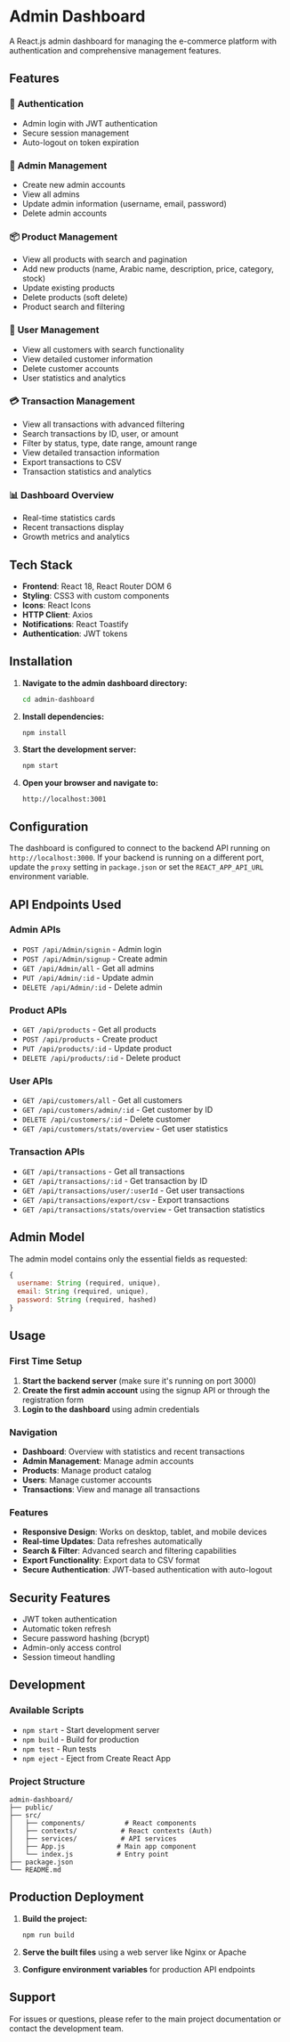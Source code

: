 # Admin Dashboard

A React.js admin dashboard for managing the e-commerce platform with authentication and comprehensive management features.

## Features

### 🔐 **Authentication**
- Admin login with JWT authentication
- Secure session management
- Auto-logout on token expiration

### 👥 **Admin Management**
- Create new admin accounts
- View all admins
- Update admin information (username, email, password)
- Delete admin accounts

### 📦 **Product Management**
- View all products with search and pagination
- Add new products (name, Arabic name, description, price, category, stock)
- Update existing products
- Delete products (soft delete)
- Product search and filtering

### 👤 **User Management**
- View all customers with search functionality
- View detailed customer information
- Delete customer accounts
- User statistics and analytics

### 💳 **Transaction Management**
- View all transactions with advanced filtering
- Search transactions by ID, user, or amount
- Filter by status, type, date range, amount range
- View detailed transaction information
- Export transactions to CSV
- Transaction statistics and analytics

### 📊 **Dashboard Overview**
- Real-time statistics cards
- Recent transactions display
- Growth metrics and analytics

## Tech Stack

- **Frontend**: React 18, React Router DOM 6
- **Styling**: CSS3 with custom components
- **Icons**: React Icons
- **HTTP Client**: Axios
- **Notifications**: React Toastify
- **Authentication**: JWT tokens

## Installation

1. **Navigate to the admin dashboard directory:**
   ```bash
   cd admin-dashboard
   ```

2. **Install dependencies:**
   ```bash
   npm install
   ```

3. **Start the development server:**
   ```bash
   npm start
   ```

4. **Open your browser and navigate to:**
   ```
   http://localhost:3001
   ```

## Configuration

The dashboard is configured to connect to the backend API running on `http://localhost:3000`. If your backend is running on a different port, update the `proxy` setting in `package.json` or set the `REACT_APP_API_URL` environment variable.

## API Endpoints Used

### Admin APIs
- `POST /api/Admin/signin` - Admin login
- `POST /api/Admin/signup` - Create admin
- `GET /api/Admin/all` - Get all admins
- `PUT /api/Admin/:id` - Update admin
- `DELETE /api/Admin/:id` - Delete admin

### Product APIs
- `GET /api/products` - Get all products
- `POST /api/products` - Create product
- `PUT /api/products/:id` - Update product
- `DELETE /api/products/:id` - Delete product

### User APIs
- `GET /api/customers/all` - Get all customers
- `GET /api/customers/admin/:id` - Get customer by ID
- `DELETE /api/customers/:id` - Delete customer
- `GET /api/customers/stats/overview` - Get user statistics

### Transaction APIs
- `GET /api/transactions` - Get all transactions
- `GET /api/transactions/:id` - Get transaction by ID
- `GET /api/transactions/user/:userId` - Get user transactions
- `GET /api/transactions/export/csv` - Export transactions
- `GET /api/transactions/stats/overview` - Get transaction statistics

## Admin Model

The admin model contains only the essential fields as requested:

```javascript
{
  username: String (required, unique),
  email: String (required, unique),
  password: String (required, hashed)
}
```

## Usage

### First Time Setup

1. **Start the backend server** (make sure it's running on port 3000)
2. **Create the first admin account** using the signup API or through the registration form
3. **Login to the dashboard** using admin credentials

### Navigation

- **Dashboard**: Overview with statistics and recent transactions
- **Admin Management**: Manage admin accounts
- **Products**: Manage product catalog
- **Users**: Manage customer accounts
- **Transactions**: View and manage all transactions

### Features

- **Responsive Design**: Works on desktop, tablet, and mobile devices
- **Real-time Updates**: Data refreshes automatically
- **Search & Filter**: Advanced search and filtering capabilities
- **Export Functionality**: Export data to CSV format
- **Secure Authentication**: JWT-based authentication with auto-logout

## Security Features

- JWT token authentication
- Automatic token refresh
- Secure password hashing (bcrypt)
- Admin-only access control
- Session timeout handling

## Development

### Available Scripts

- `npm start` - Start development server
- `npm build` - Build for production
- `npm test` - Run tests
- `npm eject` - Eject from Create React App

### Project Structure

```
admin-dashboard/
├── public/
├── src/
│   ├── components/          # React components
│   ├── contexts/           # React contexts (Auth)
│   ├── services/           # API services
│   ├── App.js             # Main app component
│   └── index.js           # Entry point
├── package.json
└── README.md
```

## Production Deployment

1. **Build the project:**
   ```bash
   npm run build
   ```

2. **Serve the built files** using a web server like Nginx or Apache

3. **Configure environment variables** for production API endpoints

## Support

For issues or questions, please refer to the main project documentation or contact the development team.
